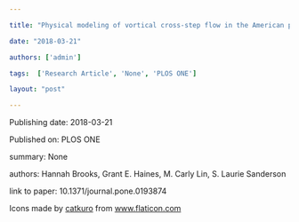 ---
title: "Physical modeling of vortical cross-step flow in the American paddlefish, Polyodon spathula"
date: "2018-03-21"
authors: ['admin']
tags:  ['Research Article', 'None', 'PLOS ONE']
layout: "post"
---
Publishing date: 2018-03-21

Published on: PLOS ONE

summary: None

authors: Hannah Brooks, Grant E. Haines, M. Carly Lin, S. Laurie Sanderson

link to paper: 10.1371/journal.pone.0193874

Icons made by <a href="https://www.flaticon.com/free-icon/bookshelves_3576884" title="catkuro">catkuro</a> from <a href="https://www.flaticon.com/" title="Flaticon"> www.flaticon.com</a>